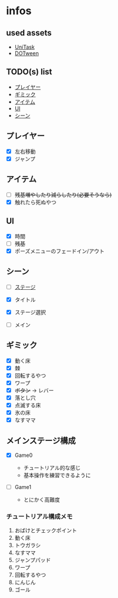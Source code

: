 # infos

## used assets

- [UniTask][unitask]
- [DOTween][dotween]

## TODO(s) list

- [プレイヤー](#プレイヤー)
- [ギミック](#ギミック)
- [アイテム](#アイテム)
- [UI](#ui)
- [シーン](#シーン)

## プレイヤー

- [x] 左右移動
- [x] ジャンプ

## アイテム

- [ ] ~~残基増やしたり減らしたり(必要そうなら)~~
- [x] 触れたら死ぬやつ

## UI

- [x] 時間
- [ ] ~~残基~~
- [x] ポーズメニューのフェードイン/アウト

## シーン

- [ ] [ステージ](#メインステージ構成)

- [x] タイトル
- [x] ステージ選択
- [ ] メイン

## ギミック

- [x] 動く床
- [x] 棘
- [x] 回転するやつ
- [x] ワープ
- [x] ~~ボタン~~ -> レバー
- [x] 落とし穴
- [x] 点滅する床
- [x] 氷の床
- [x] なすママ

## メインステージ構成

- [x] Game0
  - チュートリアル的な感じ
  - 基本操作を練習できるように

- [ ] Game1
  - とにかく高難度

### チュートリアル構成メモ

1. おばけとチェックポイント
2. 動く床
3. トウガラシ
4. なすママ
5. ジャンプパッド
6. ワープ
7. 回転するやつ
8. にんじん
9. ゴール

<!--? links -->
[unitask]: https://github.com/Cysharp/UniTask/released
[dotween]: https://assetstore.unity.com/packages/tools/animation/dotween-hotween-v2-27676
